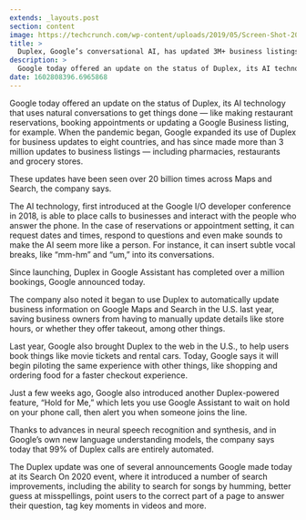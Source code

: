 ```yaml
--- 
extends: _layouts.post 
section: content 
image: https://techcrunch.com/wp-content/uploads/2019/05/Screen-Shot-2019-05-07-at-10.23.51-AM.png?w=764 
title: > 
  Duplex, Google’s conversational AI, has updated 3M+ business listings since pandemic – TechCrunch 
description: > 
  Google today offered an update on the status of Duplex, its AI technology that uses natural conversations to get things done — like making restaurant reservations, booking appointments or updating a Google Business listing, for example.When the pandemic began, Google expanded its use of Duplex for business updates to eight countries, and has since made more than 3 million updates to business listings — including pharmacies, restaurants and grocery stores.Since launching, Duplex in Google Assistant has completed over a million bookings, Google announced today.Today, Google says it will begin piloting the same experience with other things, like shopping and ordering food for a faster checkout experience.Thanks to advances in neural speech recognition and synthesis, and in Google’s own new language understanding models, the company says today that 99% of Duplex calls are entirely automated. 
date: 1602808396.6965868 
--- 
```

Google today offered an update on the status of Duplex, its AI technology that uses natural conversations to get things done — like making restaurant reservations, booking appointments or updating a Google Business listing, for example. When the pandemic began, Google expanded its use of Duplex for business updates to eight countries, and has since made more than 3 million updates to business listings — including pharmacies, restaurants and grocery stores.

These updates have been seen over 20 billion times across Maps and Search, the company says.

The AI technology, first introduced at the Google I/O developer conference in 2018, is able to place calls to businesses and interact with the people who answer the phone. In the case of reservations or appointment setting, it can request dates and times, respond to questions and even make sounds to make the AI seem more like a person. For instance, it can insert subtle vocal breaks, like “mm-hm” and “um,” into its conversations.

Since launching, Duplex in Google Assistant has completed over a million bookings, Google announced today.

The company also noted it began to use Duplex to automatically update business information on Google Maps and Search in the U.S. last year, saving business owners from having to manually update details like store hours, or whether they offer takeout, among other things.

Last year, Google also brought Duplex to the web in the U.S., to help users book things like movie tickets and rental cars. Today, Google says it will begin piloting the same experience with other things, like shopping and ordering food for a faster checkout experience.

Just a few weeks ago, Google also introduced another Duplex-powered feature, “Hold for Me,” which lets you use Google Assistant to wait on hold on your phone call, then alert you when someone joins the line.

Thanks to advances in neural speech recognition and synthesis, and in Google’s own new language understanding models, the company says today that 99% of Duplex calls are entirely automated.

The Duplex update was one of several announcements Google made today at its Search On 2020 event, where it introduced a number of search improvements, including the ability to search for songs by humming, better guess at misspellings, point users to the correct part of a page to answer their question, tag key moments in videos and more.